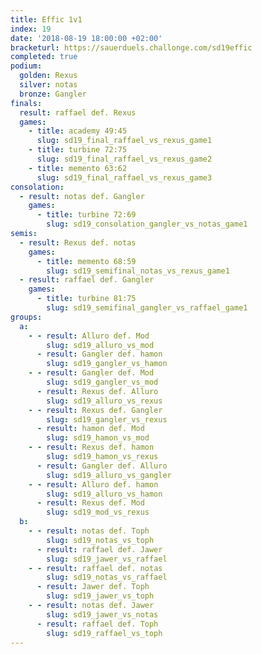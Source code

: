 ```yaml
---
title: Effic 1v1
index: 19
date: '2018-08-19 18:00:00 +02:00'
bracketurl: https://sauerduels.challonge.com/sd19effic
completed: true
podium:
  golden: Rexus
  silver: notas
  bronze: Gangler
finals:
  result: raffael def. Rexus
  games:
    - title: academy 49:45
      slug: sd19_final_raffael_vs_rexus_game1
    - title: turbine 72:75
      slug: sd19_final_raffael_vs_rexus_game2
    - title: memento 63:62
      slug: sd19_final_raffael_vs_rexus_game3
consolation:
  - result: notas def. Gangler
    games:
      - title: turbine 72:69
        slug: sd19_consolation_gangler_vs_notas_game1
semis:
  - result: Rexus def. notas
    games:
      - title: memento 68:59
        slug: sd19_semifinal_notas_vs_rexus_game1
  - result: raffael def. Gangler
    games:
      - title: turbine 81:75
        slug: sd19_semifinal_gangler_vs_raffael_game1
groups:
  a:
    - - result: Alluro def. Mod
        slug: sd19_alluro_vs_mod
      - result: Gangler def. hamon
        slug: sd19_gangler_vs_hamon
    - - result: Gangler def. Mod
        slug: sd19_gangler_vs_mod
      - result: Rexus def. Alluro
        slug: sd19_alluro_vs_rexus
    - - result: Rexus def. Gangler
        slug: sd19_gangler_vs_rexus
      - result: hamon def. Mod
        slug: sd19_hamon_vs_mod
    - - result: Rexus def. hamon
        slug: sd19_hamon_vs_rexus
      - result: Gangler def. Alluro
        slug: sd19_alluro_vs_gangler
    - - result: Alluro def. hamon
        slug: sd19_alluro_vs_hamon
      - result: Rexus def. Mod
        slug: sd19_mod_vs_rexus
  b:
    - - result: notas def. Toph
        slug: sd19_notas_vs_toph
      - result: raffael def. Jawer
        slug: sd19_jawer_vs_raffael
    - - result: raffael def. notas
        slug: sd19_notas_vs_raffael
      - result: Jawer def. Toph
        slug: sd19_jawer_vs_toph
    - - result: notas def. Jawer
        slug: sd19_jawer_vs_notas
      - result: raffael def. Toph
        slug: sd19_raffael_vs_toph
---
```

